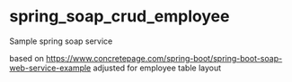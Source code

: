 # spring_soap_crud_employee
Sample spring soap service

based on https://www.concretepage.com/spring-boot/spring-boot-soap-web-service-example 
adjusted for employee table layout
